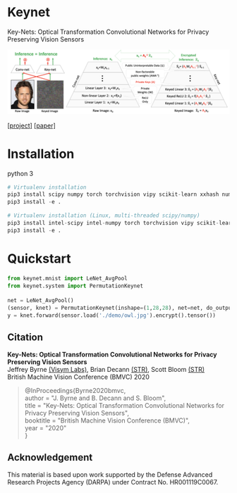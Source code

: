 # Keynet
Key-Nets: Optical Transformation Convolutional Networks for Privacy Preserving Vision Sensors

![Keynet](./docs/keynet_overview.png)

[[project]](https://visym.github.io/keynet)  [[paper]](http://arxiv.org) 


# Installation
python 3

```python
# Virtualenv installation
pip3 install scipy numpy torch torchvision vipy scikit-learn xxhash numba tqdm
pip3 install -e .  
```

```python
# Virtualenv installation (Linux, multi-threaded scipy/numpy)
pip3 install intel-scipy intel-numpy torch torchvision vipy scikit-learn xxhash numba tqdm
pip3 install -e .  
```

# Quickstart
```python
from keynet.mnist import LeNet_AvgPool
from keynet.system import PermutationKeynet

net = LeNet_AvgPool()
(sensor, knet) = PermutationKeynet(inshape=(1,28,28), net=net, do_output_encryption=False)
y = knet.forward(sensor.load('./demo/owl.jpg').encrypt().tensor())
```

## Citation

**Key-Nets: Optical Transformation Convolutional Networks for Privacy Preserving Vision Sensors**  
Jeffrey Byrne [(Visym Labs)](https://visym.com), Brian Decann [(STR)](https://stresearch.com), Scott Bloom [(STR)](https://stresearch.com)  
British Machine Vision Conference (BMVC) 2020  

> @InProceedings{Byrne2020bmvc,  
>     author       = "J. Byrne and B. Decann and S. Bloom",  
>     title        = "Key-Nets: Optical Transformation Convolutional Networks for Privacy Preserving Vision Sensors",  
>     booktitle    = "British Machine Vision Conference (BMVC)",  
>     year         = "2020"  
> }  
    

## Acknowledgement

This material is based upon work supported by the Defense Advanced Research Projects Agency (DARPA) under Contract No. HR001119C0067. 



